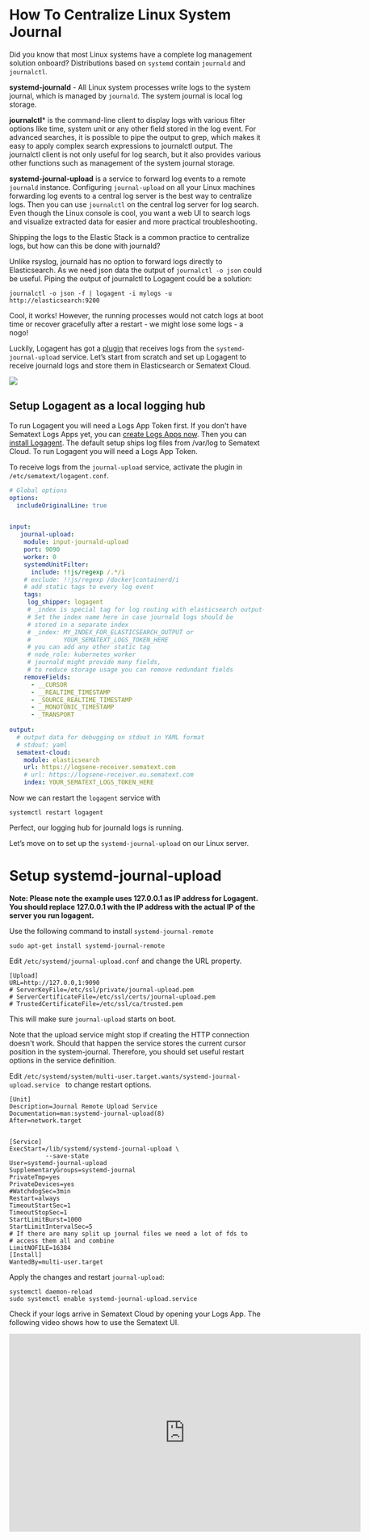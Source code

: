 # How To Centralize Linux System Journal


Did you know that most Linux systems have a complete log management solution onboard? Distributions based on `systemd` contain `journald` and `journalctl`.   

**systemd-journald** - All Linux system processes write logs to the system journal, which is managed by `journald`. The system journal is local log storage. 

**journalctl*** is the command-line client to display logs with various filter options like time, system unit or any other field stored in the log event. For advanced searches, it is possible to pipe the output to grep, which makes it easy to apply complex search expressions to journalctl output. 
The journalctl client is not only useful for log search, but it also provides various other functions such as management of the system journal storage. 

**systemd-journal-upload** is a service to forward log events to a remote `journald` instance. Configuring `journal-upload` on all your Linux machines forwarding log events to a central log server is the best way to centralize logs. Then you can use `journalctl` on the central log server for log search.  Even though the Linux console is cool, you want a web UI to search logs and visualize extracted data for easier and more practical troubleshooting.

Shipping the logs to the Elastic Stack is a common practice to centralize logs, but how can this be done with journald? 

Unlike rsyslog, journald has no option to forward logs directly to Elasticsearch. As we need json data the output of `journalctl -o json` could be useful. Piping the output of journalctl to Logagent could be a solution: 

```journalctl -o json -f | logagent -i mylogs -u http://elasticsearch:9200```

Cool, it works! However, the running processes would not catch logs at boot time or recover gracefully after a restart - we might lose some logs - a nogo!

Luckily, Logagent has got a [plugin](https://sematext.com/docs/logagent/input-plugin-journald-upload/) that receives logs from the `systemd-journal-upload` service. Let’s start from scratch and set up Logagent to receive journald logs and store them in Elasticsearch or Sematext Cloud.  

![](systemd-journal-upload.png)

## Setup Logagent as a local logging hub

To run Logagent you will need a Logs App Token first. If you don't have Sematext Logs Apps yet, you can [create Logs Apps now](https://apps.sematext.com/ui/logs?action=SHOW_CREATE_LOGS).
Then you can [install Logagent](https://sematext.com/docs/logagent/installation/). The default setup ships log files from /var/log to Sematext Cloud. To run Logagent you will need a Logs App Token. 

To receive logs from the `journal-upload` service, activate the plugin in `/etc/sematext/logagent.conf`. 


```yml
# Global options
options:
  includeOriginalLine: true


input:
   journal-upload:
    module: input-journald-upload
    port: 9090
    worker: 0
    systemdUnitFilter: 
      include: !!js/regexp /.*/i
    # exclude: !!js/regexp /docker|containerd/i
    # add static tags to every log event 
    tags:
     log_shipper: logagent
     # _index is special tag for log routing with elasticsearch output-plugin
     # Set the index name here in case journald logs should be 
     # stored in a separate index
     # _index: MY_INDEX_FOR_ELASTICSEARCH_OUTPUT or 
     #         YOUR_SEMATEXT_LOGS_TOKEN_HERE
     # you can add any other static tag 
     # node_role: kubernetes_worker
     # journald might provide many fields, 
     # to reduce storage usage you can remove redundant fields
    removeFields:
      - __CURSOR
      - __REALTIME_TIMESTAMP
      - _SOURCE_REALTIME_TIMESTAMP
      - __MONOTONIC_TIMESTAMP
      - _TRANSPORT
      
output: 
  # output data for debugging on stdout in YAML format
  # stdout: yaml
  sematext-cloud:
    module: elasticsearch
    url: https://logsene-receiver.sematext.com
    # url: https://logsene-receiver.eu.sematext.com
    index: YOUR_SEMATEXT_LOGS_TOKEN_HERE


```

Now we can restart the `logagent` service with 

```
systemctl restart logagent
```

Perfect, our logging hub for journald logs is running. 

Let’s move on to set up the `systemd-journal-upload` on our Linux server.


# Setup systemd-journal-upload 


__Note: Please note the example uses 127.0.0.1 as IP address for Logagent. You should replace 127.0.0.1 with the IP address with the actual IP of the server you run logagent.__


Use the following command to install `systemd-journal-remote`

```
sudo apt-get install systemd-journal-remote
```

Edit `/etc/systemd/journal-upload.conf` and change the URL property.

```
[Upload]
URL=http://127.0.0,1:9090
# ServerKeyFile=/etc/ssl/private/journal-upload.pem
# ServerCertificateFile=/etc/ssl/certs/journal-upload.pem
# TrustedCertificateFile=/etc/ssl/ca/trusted.pem
```

This will make sure `journal-upload` starts on boot. 

Note that the upload service might stop if creating the HTTP connection doesn't work. Should that happen the service stores the current cursor position in the system-journal. Therefore, you should set useful restart options in the service definition. 

Edit `/etc/systemd/system/multi-user.target.wants/systemd-journal-upload.service ` to change restart options. 


```
[Unit]
Description=Journal Remote Upload Service
Documentation=man:systemd-journal-upload(8)
After=network.target


[Service]
ExecStart=/lib/systemd/systemd-journal-upload \
          --save-state
User=systemd-journal-upload
SupplementaryGroups=systemd-journal
PrivateTmp=yes
PrivateDevices=yes
#WatchdogSec=3min
Restart=always
TimeoutStartSec=1
TimeoutStopSec=1
StartLimitBurst=1000
StartLimitIntervalSec=5
# If there are many split up journal files we need a lot of fds to
# access them all and combine
LimitNOFILE=16384
[Install]
WantedBy=multi-user.target
```

Apply the changes and restart `journal-upload`:

```
systemctl daemon-reload
sudo systemctl enable systemd-journal-upload.service
```

Check if your logs arrive in Sematext Cloud by opening your Logs App. 
The following video shows how to use the Sematext UI.

<iframe width="696" height="392" src="https://www.youtube.com/embed/glwZ8OCV0kc?list=PLT_fd32OFYpfLBFZz_HiafnqjdlTth1NS" frameborder="0" allow="accelerometer; autoplay; encrypted-media; gyroscope; picture-in-picture" allowfullscreen></iframe>
